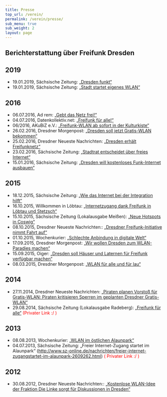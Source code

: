 ```yaml
---
title: Presse
top_url: /verein/
permalink: /verein/presse/
sub_menu: true
sub_weight: 2
layout: page
---
```


## Berichterstattung über Freifunk Dresden

## 2019
* 19.01.2019, Sächsische Zeitung: [„Dresden funkt“](https://wiki.freifunk-dresden.de/images/a/a7/S%C3%A4Z_2019-01-19_Dresden_funkt.jpg)
* 19.01.2019, Sächsische Zeitung: [„Stadt startet eigenes WLAN“](https://wiki.freifunk-dresden.de/images/f/fd/SaeZ_2019-01-19_Dresden_funkt_Titelseite.jpeg)

## 2016
* 06.07.2016, Ad rem: [„Gebt das Netz frei!“](https://wiki.freifunk-dresden.de/images/5/5f/DMV_ADD_20160706_Seite_4.jpeg)
* 04.07.2016, Datenkollektiv.net: [„Freifunk für alle!“](https://datenkollektiv.net/freifunk-fuer-alle/)
* 06/2016, AKuBiZ e.V.: [„Freifunk-WLAN ab sofort in der Kulturkiste“](http://www.akubiz.de/index.php/38-verein/news/667-freifunk-wlan-ab-sofort-in-der-kulturkiste)
* 26.02.2016, Dresdner Morgenpost: [„Dresden soll jetzt Gratis-WLAN bekommen“](https://tag24.de/nachrichten/gratis-wlan-stadt-zentrum-dresden-51403)
* 25.02.2016, Dresdner Neueste Nachrichten: [„Dresden erhält Freifunknetz“](http://www.dnn.de/Dresden/Lokales/Dresden-erhaelt-Freifunknetz)
* 23.02.2016, Sächsische Zeitung: [„Stadtrat entscheidet über freies Internet“](http://www.sz-online.de/nachrichten/stadtrat-entscheidet-ueber-freies-internet-3330027.html)
* 15.01.2016, Sächsische Zeitung: [„Dresden will kostenloses Funk-Internet ausbauen“](https://wiki.freifunk-dresden.de/images/7/71/SZ_2016-01-15.JPG)

## 2015
* 18.12.2015, Sächsische Zeitung: [„Wie das Internet bei der Integration hilft“](https://wiki.freifunk-dresden.de/images/9/96/SZ_2015-12-18_Internet_for_Refugees.jpg)
* 16.10.2015, Willkommen in Löbtau: [„Internetzugang dank Freifunk in Löbtau und Stetzsch“](https://www.willkommen-in-loebtau.de/2015/10/16/internetzugang-dank-freifunk-in-loebtau-und-stetzsch/)
* 15.10.2015, Sächsische Zeitung (Lokalausgabe Meißen): [„Neue Hotspots in Coswig“](http://www.sz-online.de/nachrichten/neue-hotspots-in-coswig-3224487.html)
* 08.10.2015, Dresdner Neueste Nachrichten:: [„Dresdner Freifunk-Initiative nimmt Fahrt auf“](http://t.dnn.de/Dresden/Stadtpolitik/Dresdner-Freifunk-Initiative-nimmt-Fahrt-auf)
* 01.10.2015, Wochenkurier: [„Schlechte Anbindung in digitale Welt“](http://www.wochenkurier.info/sachsen/artikel/schlechte-anbindung-in-digitale-welt-26428/)
* 17.09.2015, Dresdner Morgenpost: [„Wir wollen Dresden zum WLAN-Paradies machen“](https://tag24.de/nachrichten/freifunker-wollen-dresden-zum-wlan-paradies-machen-13666)
* 15.09.2015, Oiger: [„Dresden soll Häuser und Laternen für Freifunk verfügbar machen“](http://oiger.de/2015/09/15/dresden-soll-haeuser-und-laternen-fuer-freifunk-verfuegbar-machen/155544)
* 08.03.2015, Dresdner Morgenpost: [„WLAN für alle und für lau“](https://wiki.freifunk-dresden.de/images/1/1b/Morgenpost_2015-03-08.jpg)

## 2014
* 27.11.2014, Dresdner Neueste Nachrichten: [„Piraten planen Vorstoß für Gratis-WLAN: Piraten kritisieren Sperren im geplanten Dresdner Gratis-WLAN“](http://www.dnn.de/Kultur/Medien/Piraten-planen-Vorstoss-fuer-Gratis-WLAN-Piraten-kritisieren-Sperren-im-geplanten-Dresdner-Gratis-WLAN)
* 29.08.2014, Sächsische Zeitung (Lokalausgabe Radeberg): [„Freifunk für alle“](http://www.sz-online.de/nachrichten/freifunk-fuer-alle-2916147.html) <font color="red"> (Privater Link :/ )</font>

## 2013
* 08.08.2013, Wochenkurier: [„WLAN im östlichen Alaunpark“](http://www.wochenkurier.info/sachsen/dresden/artikel/neu-wlan-im-oestlichen-alaunpark-8138/)
* 04.07.2013, Sächsische Zeitung: „Freier Internet-Zugang startet im Alaunpark“ (http://www.sz-online.de/nachrichten/freier-internet-zugangstartet-im-alaunpark-2609262.html) <font color="red"> ( Privater Link :/ )</font>

## 2012
* 30.08.2012, Dresdner Neueste Nachrichten:: [„Kostenlose WLAN-Idee der Fraktion Die Linke sorgt für Diskussionen in Dresden“](http://www.dnn.de/Kultur/Medien/Kostenlose-WLAN-Idee-der-Fraktion-Die-Linke-sorgt-fuer-Diskussionen-in-Dresden)
